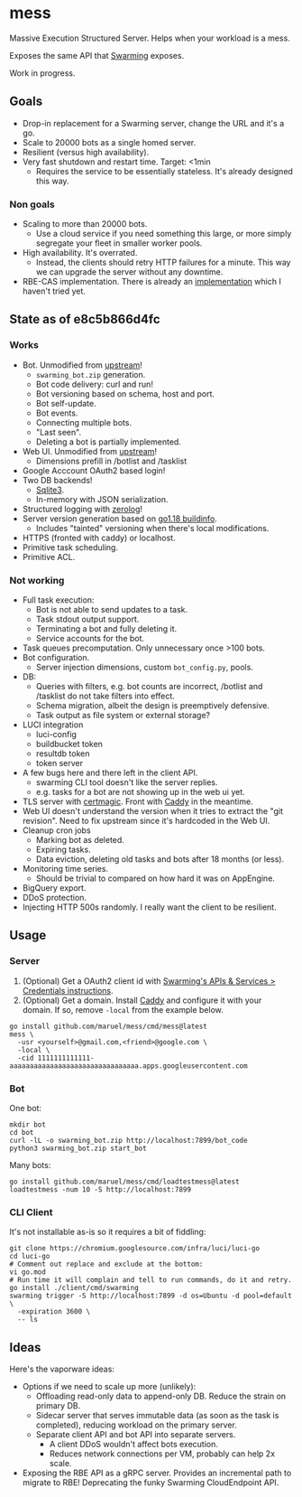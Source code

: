 # mess

Massive Execution Structured Server. Helps when your workload is a mess.

Exposes the same API that
[Swarming](https://chromium.googlesource.com/infra/luci/luci-py/+/HEAD/appengine/swarming/README.md)
exposes.

Work in progress.


## Goals

- Drop-in replacement for a Swarming server, change the URL and it's a go.
- Scale to 20000 bots as a single homed server.
- Resilient (versus high availability).
- Very fast shutdown and restart time. Target: <1min
  - Requires the service to be essentially stateless. It's already designed this
    way.

### Non goals

- Scaling to more than 20000 bots.
  - Use a cloud service if you need something this large, or more simply
    segregate your fleet in smaller worker pools.
- High availability. It's overrated.
  - Instead, the clients should retry HTTP failures for a minute. This way we
    can upgrade the server without any downtime.
- RBE-CAS implementation. There is already an
  [implementation](https://github.com/buchgr/bazel-remote) which I haven't tried
  yet.


## State as of e8c5b866d4fc

### Works

- Bot. Unmodified from
  [upstream](https://chromium.googlesource.com/infra/luci/luci-py/+/HEAD/appengine/swarming/swarming_bot/)!
  - `swarming_bot.zip` generation.
  - Bot code delivery: curl and run!
  - Bot versioning based on schema, host and port.
  - Bot self-update.
  - Bot events.
  - Connecting multiple bots.
  - "Last seen".
  - Deleting a bot is partially implemented.
- Web UI. Unmodified from
  [upstream](https://chromium.googlesource.com/infra/luci/luci-py/+/HEAD/appengine/swarming/ui2/)!
  - Dimensions prefill in /botlist and /tasklist
- Google Acccount OAuth2 based login!
- Two DB backends!
  - [Sqlite3](https://pkg.go.dev/github.com/mattn/go-sqlite3).
  - In-memory with JSON serialization.
- Structured logging with [zerolog](https://pkg.go.dev/github.com/rs/zerolog)!
- Server version generation based on [go1.18
  buildinfo](https://tip.golang.org/doc/go1.18#debug/buildinfo).
  - Includes "tainted" versioning when there's local modifications.
- HTTPS (fronted with caddy) or localhost.
- Primitive task scheduling.
- Primitive ACL.

### Not working

- Full task execution:
  - Bot is not able to send updates to a task.
  - Task stdout output support.
  - Terminating a bot and fully deleting it.
  - Service accounts for the bot.
- Task queues precomputation. Only unnecessary once >100 bots.
- Bot configuration.
  - Server injection dimensions, custom `bot_config.py`, pools.
- DB:
  - Queries with filters, e.g. bot counts are incorrect, /botlist and /tasklist
    do not take filters into effect.
  - Schema migration, albeit the design is preemptively defensive.
  - Task output as file system or external storage?
- LUCI integration
  - luci-config
  - buildbucket token
  - resultdb token
  - token server
- A few bugs here and there left in the client API.
  - swarming CLI tool doesn't like the server replies.
  - e.g. tasks for a bot are not showing up in the web ui yet.
- TLS server with
  [certmagic](https://pkg.go.dev/github.com/caddyserver/certmagic). Front with
  [Caddy](https://caddyserver.com/) in the meantime.
- Web UI doesn't understand the version when it tries to extract the "git
  revision". Need to fix upstream since it's hardcoded in the Web UI.
- Cleanup cron jobs
  - Marking bot as deleted.
  - Expiring tasks.
  - Data eviction, deleting old tasks and bots after 18 months (or less).
- Monitoring time series.
  - Should be trivial to compared on how hard it was on AppEngine.
- BigQuery export.
- DDoS protection.
- Injecting HTTP 500s randomly. I really want the client to be resilient.

## Usage

### Server

1. (Optional) Get a OAuth2 client id with [Swarming's APIs & Services > Credentials
   instructions](https://chromium.googlesource.com/infra/luci/luci-py/+/HEAD/appengine/swarming/README.md#setting-up).
2. (Optional) Get a domain. Install [Caddy](https://caddyserver.com/) and
   configure it with your domain. If so, remove `-local` from the example below.

```
go install github.com/maruel/mess/cmd/mess@latest
mess \
  -usr <yourself>@gmail.com,<friend>@google.com \
  -local \
  -cid 1111111111111-aaaaaaaaaaaaaaaaaaaaaaaaaaaaaaaa.apps.googleusercontent.com
```

### Bot

One bot:

```
mkdir bot
cd bot
curl -lL -o swarming_bot.zip http://localhost:7899/bot_code
python3 swarming_bot.zip start_bot
```

Many bots:

```
go install github.com/maruel/mess/cmd/loadtestmess@latest
loadtestmess -num 10 -S http://localhost:7899
```

### CLI Client

It's not installable as-is so it requires a bit of fiddling:

```
git clone https://chromium.googlesource.com/infra/luci/luci-go
cd luci-go
# Comment out replace and exclude at the bottom:
vi go.mod
# Run time it will complain and tell to run commands, do it and retry.
go install ./client/cmd/swarming
swarming trigger -S http://localhost:7899 -d os=Ubuntu -d pool=default \
  -expiration 3600 \
  -- ls
```


## Ideas

Here's the vaporware ideas:

- Options if we need to scale up more (unlikely):
  - Offloading read-only data to append-only DB. Reduce the strain on primary
    DB.
  - Sidecar server that serves immutable data (as soon as the task is
    completed), reducing workload on the primary server.
  - Separate client API and bot API into separate servers.
    - A client DDoS wouldn't affect bots execution.
    - Reduces network connections per VM, probably can help 2x scale.
- Exposing the RBE API as a gRPC server. Provides an incremental path to migrate
  to RBE! Deprecating the funky Swarming CloudEndpoint API.
